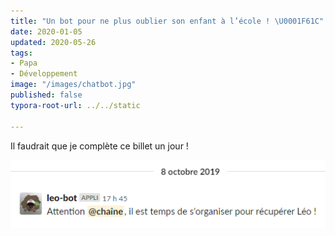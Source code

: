 ```yaml
---
title: "Un bot pour ne plus oublier son enfant à l’école ! \U0001F61C"
date: 2020-01-05
updated: 2020-05-26
tags:
- Papa
- Développement
image: "/images/chatbot.jpg"
published: false
typora-root-url: ../../static

---
```

Il faudrait que je complète ce billet un jour !

![](/images/leo-bot-demo.png)

